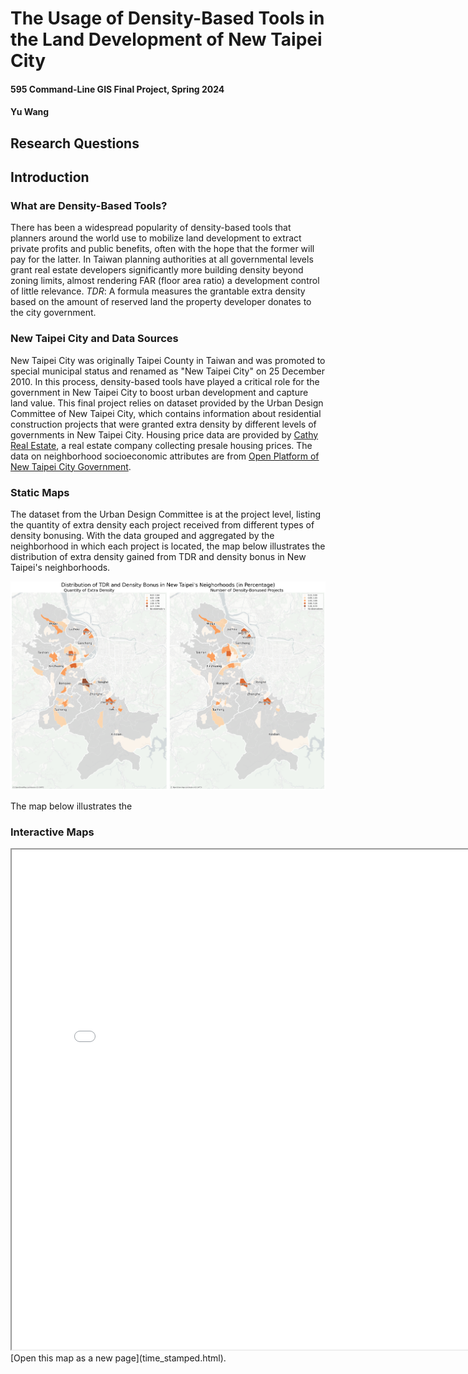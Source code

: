 # The Usage of Density-Based Tools in the Land Development of New Taipei City
#### 595 Command-Line GIS Final Project, Spring 2024
#### Yu Wang
## Research Questions
## Introduction
### What are Density-Based Tools?
There has been a widespread popularity of density-based tools that planners around the world use to mobilize land development to extract private profits and public benefits, often with the hope that the former will pay for the latter. In Taiwan planning authorities at all governmental levels grant real estate developers significantly more building density beyond zoning limits, almost rendering FAR (floor area ratio) a development control of little relevance.
*TDR*: A formula measures the grantable extra density based on the amount of reserved land the property developer donates to the city government.
### New Taipei City and Data Sources
New Taipei City was originally Taipei County in Taiwan and was promoted to special municipal status and renamed as "New Taipei City" on 25 December 2010. In this process, density-based tools have played a critical role for the government in New Taipei City to boost urban development and capture land value.
This final project relies on dataset provided by the Urban Design Committee of New Taipei City, which contains information about residential construction projects that were granted extra density by different levels of governments in New Taipei City. Housing price data are provided by [Cathy Real Estate](https://www.cathay-red.com.tw/en/About/Info), a real estate company collecting presale housing prices. The data on neighborhood socioeconomic attributes are from [Open Platform of New Taipei City Government](https://data.ntpc.gov.tw/datasets).
### Static Maps
The dataset from the Urban Design Committee is at the project level, listing the quantity of extra density each project received from different types of density bonusing. With the data grouped and aggregated by the neighborhood in which each project is located, the map below illustrates the distribution of extra density gained from TDR and density bonus in New Taipei's neighborhoods.

![The Distribution of Extra Density](distribution_density.png)

The map below illustrates the 


### Interactive Maps
<iframe src = "time_stamped.html" height = "800" width = "800"></iframe> [Open this map as a new page](time_stamped.html).
